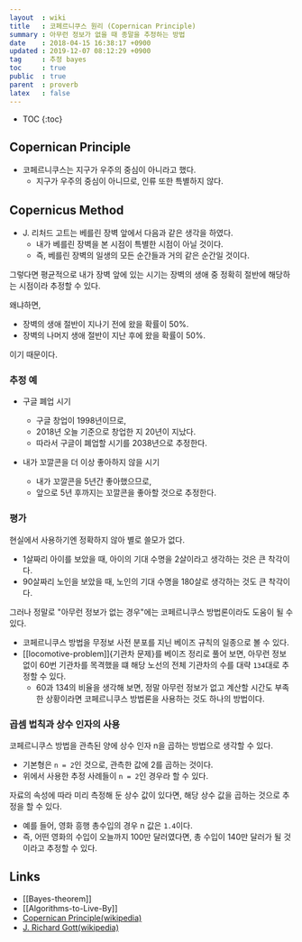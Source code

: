 ```yaml
---
layout  : wiki
title   : 코페르니쿠스 원리 (Copernican Principle)
summary : 아무런 정보가 없을 때 종말을 추정하는 방법
date    : 2018-04-15 16:38:17 +0900
updated : 2019-12-07 08:12:29 +0900
tag     : 추정 bayes
toc     : true
public  : true
parent  : proverb
latex   : false
---
```

* TOC
{:toc}

## Copernican Principle

* 코페르니쿠스는 지구가 우주의 중심이 아니라고 했다.
    * 지구가 우주의 중심이 아니므로, 인류 또한 특별하지 않다.

## Copernicus Method

* J. 리처드 고트는 베를린 장벽 앞에서 다음과 같은 생각을 하였다.
    * 내가 베를린 장벽을 본 시점이 특별한 시점이 아닐 것이다.
    * 즉, 베를린 장벽의 일생의 모든 순간들과 거의 같은 순간일 것이다.

그렇다면 평균적으로 내가 장벽 앞에 있는 시기는
장벽의 생애 중 정확히 절반에 해당하는 시점이라 추정할 수 있다.

왜냐하면,

* 장벽의 생애 절반이 지나기 전에 왔을 확률이 50%.
* 장벽의 나머지 생애 절반이 지난 후에 왔을 확률이 50%.

이기 때문이다.

### 추정 예

* 구글 폐업 시기
    * 구글 창업이 1998년이므로,
    * 2018년 오늘 기준으로 창업한 지 20년이 지났다.
    * 따라서 구글이 폐업할 시기를 2038년으로 추정한다.

* 내가 꼬깔콘을 더 이상 좋아하지 않을 시기
    * 내가 꼬깔콘을 5년간 좋아했으므로,
    * 앞으로 5년 후까지는 꼬깔콘을 좋아할 것으로 추정한다.


### 평가

현실에서 사용하기엔 정확하지 않아 별로 쓸모가 없다.

* 1살짜리 아이를 보았을 때, 아이의 기대 수명을 2살이라고 생각하는 것은 큰 착각이다.
* 90살짜리 노인을 보았을 때, 노인의 기대 수명을 180살로 생각하는 것도 큰 착각이다.

그러나 정말로 "아무런 정보가 없는 경우"에는 코페르니쿠스 방법론이라도 도움이 될 수 있다.

* 코페르니쿠스 방법을 무정보 사전 분포를 지닌 베이즈 규칙의 일종으로 볼 수 있다.
* [[locomotive-problem]]{기관차 문제}를 베이즈 정리로 풀어 보면, 아무런 정보 없이 60번 기관차를 목격했을 떄 해당 노선의 전체 기관차의 수를 대략 `134`대로 추정할 수 있다.
    * 60과 134의 비율을 생각해 보면, 정말 아무런 정보가 없고 계산할 시간도 부족한 상황이라면 코페르니쿠스 방법론을 사용하는 것도 하나의 방법이다.


### 곱셈 법칙과 상수 인자의 사용

코페르니쿠스 방법을 관측된 양에 상수 인자 n을 곱하는 방법으로 생각할 수 있다.

* 기본형은 `n = 2`인 것으로, 관측한 값에 2를 곱하는 것이다.
* 위에서 사용한 추정 사례들이 `n = 2`인 경우라 할 수 있다.

자료의 속성에 따라 미리 측정해 둔 상수 값이 있다면, 해당 상수 값을 곱하는 것으로 추정을 할 수 있다.

* 예를 들어, 영화 흥행 총수입의 경우 n 값은 `1.4`이다.
* 즉, 어떤 영화의 수입이 오늘까지 100만 달러였다면, 총 수입이 140만 달러가 될 것이라고 추정할 수 있다.



## Links

* [[Bayes-theorem]]
* [[Algorithms-to-Live-By]]
* [Copernican Principle(wikipedia)](https://en.wikipedia.org/wiki/Copernican_principle )
* [J. Richard Gott(wikipedia)](https://en.wikipedia.org/wiki/J._Richard_Gott )
